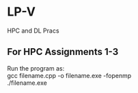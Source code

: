 # LP-V
HPC and DL Pracs


## For HPC Assignments 1-3

Run the program as: 
<br> gcc filename.cpp -o filename.exe -fopenmp
<br> ./filename.exe
